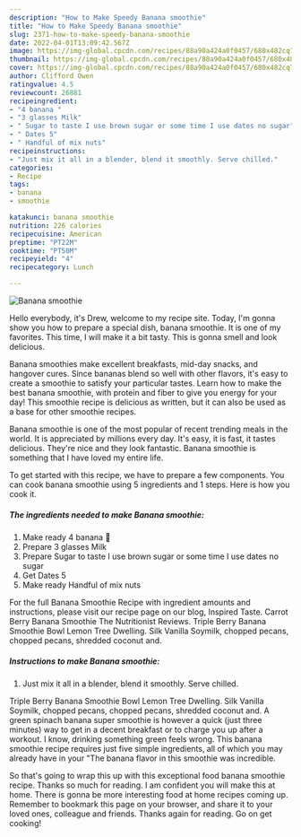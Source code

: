 ```yaml
---
description: "How to Make Speedy Banana smoothie"
title: "How to Make Speedy Banana smoothie"
slug: 2371-how-to-make-speedy-banana-smoothie
date: 2022-04-01T13:09:42.567Z
image: https://img-global.cpcdn.com/recipes/88a90a424a0f0457/680x482cq70/banana-smoothie-recipe-main-photo.jpg
thumbnail: https://img-global.cpcdn.com/recipes/88a90a424a0f0457/680x482cq70/banana-smoothie-recipe-main-photo.jpg
cover: https://img-global.cpcdn.com/recipes/88a90a424a0f0457/680x482cq70/banana-smoothie-recipe-main-photo.jpg
author: Clifford Owen
ratingvalue: 4.5
reviewcount: 26881
recipeingredient:
- "4 banana "
- "3 glasses Milk"
- " Sugar to taste I use brown sugar or some time I use dates no sugar"
- " Dates 5"
- " Handful of mix nuts"
recipeinstructions:
- "Just mix it all in a blender, blend it smoothly. Serve chilled."
categories:
- Recipe
tags:
- banana
- smoothie

katakunci: banana smoothie 
nutrition: 226 calories
recipecuisine: American
preptime: "PT22M"
cooktime: "PT50M"
recipeyield: "4"
recipecategory: Lunch

---
```



![Banana smoothie](https://img-global.cpcdn.com/recipes/88a90a424a0f0457/680x482cq70/banana-smoothie-recipe-main-photo.jpg)

Hello everybody, it's Drew, welcome to my recipe site. Today, I'm gonna show you how to prepare a special dish, banana smoothie. It is one of my favorites. This time, I will make it a bit tasty. This is gonna smell and look delicious.

Banana smoothies make excellent breakfasts, mid-day snacks, and hangover cures. Since bananas blend so well with other flavors, it's easy to create a smoothie to satisfy your particular tastes. Learn how to make the best banana smoothie, with protein and fiber to give you energy for your day! This smoothie recipe is delicious as written, but it can also be used as a base for other smoothie recipes.

Banana smoothie is one of the most popular of recent trending meals in the world. It is appreciated by millions every day. It's easy, it is fast, it tastes delicious. They're nice and they look fantastic. Banana smoothie is something that I have loved my entire life.


To get started with this recipe, we have to prepare a few components. You can cook banana smoothie using 5 ingredients and 1 steps. Here is how you cook it.

<!--inarticleads1-->

##### The ingredients needed to make Banana smoothie:

1. Make ready 4 banana 🍌
1. Prepare 3 glasses Milk
1. Prepare  Sugar to taste I use brown sugar or some time I use dates no sugar
1. Get  Dates 5
1. Make ready  Handful of mix nuts


For the full Banana Smoothie Recipe with ingredient amounts and instructions, please visit our recipe page on our blog, Inspired Taste. Carrot Berry Banana Smoothie The Nutritionist Reviews. Triple Berry Banana Smoothie Bowl Lemon Tree Dwelling. Silk Vanilla Soymilk, chopped pecans, chopped pecans, shredded coconut and. 

<!--inarticleads2-->

##### Instructions to make Banana smoothie:

1. Just mix it all in a blender, blend it smoothly. Serve chilled.


Triple Berry Banana Smoothie Bowl Lemon Tree Dwelling. Silk Vanilla Soymilk, chopped pecans, chopped pecans, shredded coconut and. A green spinach banana super smoothie is however a quick (just three minutes) way to get in a decent breakfast or to charge you up after a workout. I know, drinking something green feels wrong. This banana smoothie recipe requires just five simple ingredients, all of which you may already have in your "The banana flavor in this smoothie was incredible. 

So that's going to wrap this up with this exceptional food banana smoothie recipe. Thanks so much for reading. I am confident you will make this at home. There is gonna be more interesting food at home recipes coming up. Remember to bookmark this page on your browser, and share it to your loved ones, colleague and friends. Thanks again for reading. Go on get cooking!
